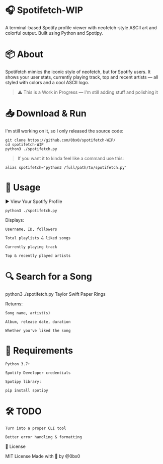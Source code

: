 # 🎧 Spotifetch-WIP
A terminal-based Spotify profile viewer with neofetch-style ASCII art and colorful output. Built using Python and Spotipy.

# 📦 About

Spotifetch mimics the iconic style of neofetch, but for Spotify users. It shows your user stats, currently playing track, top and recent artists — all styled with colors and a cool ASCII logo.

> ⚠️ This is a Work in Progress — I'm still adding stuff and polishing it


# 📥 Download & Run

I'm still working on it, so I only released the source code:

```
git clone https://github.com/0bx0/spotifetch-WIP/
cd spotifetch-WIP
python3 ./spotifetch.py
```


> If you want it to kinda feel like a command use this:
```
alias spotifetch='python3 /full/path/to/spotifetch.py'
```

# 🚀 Usage
▶️ View Your Spotify Profile
```
python3 ./spotifetch.py
```

Displays:

    Username, ID, followers

    Total playlists & liked songs

    Currently playing track

    Top & recently played artists

# 🔍 Search for a Song

python3 ./spotifetch.py Taylor Swift Paper Rings

Returns:

    Song name, artist(s)

    Album, release date, duration

    Whether you've liked the song

# 📌 Requirements

    Python 3.7+

    Spotify Developer credentials

    Spotipy library:
```
pip install spotipy
```

# 🛠 TODO

    Turn into a proper CLI tool

    Better error handling & formatting


📄 License

MIT License
Made with 💚 by @0bx0
